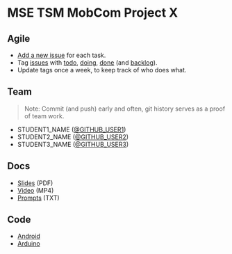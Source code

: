 # MSE TSM MobCom Project X
## Agile
* [Add a new issue](../../issues/new) for each task.
* Tag [issues](../../issues) with [todo](../../issues?q=is%3Aissue%20state%3Aopen%20label%3Atodo), [doing](../../issues?q=is%3Aissue%20state%3Aopen%20label%3Adoing), [done](../../issues?q=is%3Aissue%20state%3Aopen%20label%3Adone) (and [backlog](../../issues?q=is%3Aissue%20state%3Aopen%20label%3Abacklog)).
* Update tags once a week, to keep track of who does what.

## Team
> Note: Commit (and push) early and often, git history serves as a proof of team work.

* STUDENT1_NAME ([@GITHUB_USER1](https://github.com/GITHUB_USER1))
* STUDENT2_NAME ([@GITHUB_USER2](https://github.com/GITHUB_USER2))
* STUDENT3_NAME ([@GITHUB_USER3](https://github.com/GITHUB_USER3))

## Docs
* [Slides](Docs/Slides.pdf) (PDF)
* [Video](Docs/Video.mp4) (MP4)
* [Prompts](Prompts) (TXT)

## Code
* [Android](Android)
* [Arduino](Arduino)
